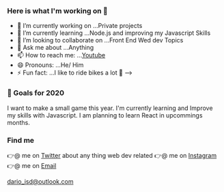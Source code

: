 ### Here is what I'm working on 👋

- 🔭 I’m currently working on ...Private projects
- 🌱 I’m currently learning ...Node.js and improving my Javascript Skills
- 👯 I’m looking to collaborate on ...Front End Wed dev Topics
- 💬 Ask me about ...Anything
- 📫 How to reach me: ...[Youtube](https://www.youtube.com/channel/UCHNiz5ljfYgQQUiJGOm63Sg?view_as=subscriber) 
- 😄 Pronouns: ...He/ Him
- ⚡ Fun fact: ...I like to ride bikes a lot 🚴‍
-->


###   🔭 Goals for 2020
I want to make a small game this year. I'm currently learning and Improve my skills with Javascript.
I am planning to learn React in upcommings months.


###   Find me
👉@ me on  [Twitter](https://twitter.com/darioamade) about any thing web dev related
👉@ me on  [Instagram](https://www.instagram.com/darioamade/)
👉@ me on  [Email](mailto:dario_isd@outlook.com)


 <a href="mailto:dario_isd@outlook.com">dario_isd@outlook.com</a>
